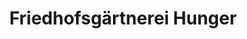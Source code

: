 ---
title: "Friedhofsgärtnerei Hunger"
url: /leegebruch/friedhofsgaertnerei-hunger/
shop: Blumen
---